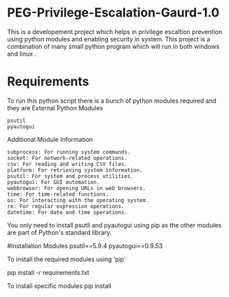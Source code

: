 # PEG-Privilege-Escalation-Gaurd-1.0
This is a developement project which helps in privilege escaltion prevention using python modules and enabling security in system.
This project is a combination of many small python program which will run in both windows and linux .

# Requirements 
To run this python script there is a bunch of python modules required and they are
External Python Modules

    psutil
    pyautogui

Additional Module Information

    subprocess: For running system commands.
    socket: For network-related operations.
    csv: For reading and writing CSV files.
    platform: For retrieving system information.
    psutil: For system and process utilities.
    pyautogui: For GUI automation.
    webbrowser: For opening URLs in web browsers.
    time: For time-related functions.
    os: For interacting with the operating system.
    re: For regular expression operations.
    datetime: For date and time operations.

You only need to install psutil and pyautogui using pip as the other modules are part of Python's standard library.

#Installation
Modules
  psutil==5.9.4
  pyautogui==0.9.53

To install the required modules using 'pip'

  pip install -r requirements.txt

To install specific modules
  pip install <module-name>

